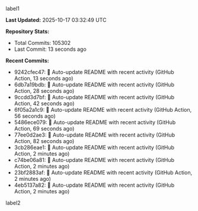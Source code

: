 
label1 
<!-- ACTIVITY_START -->
**Last Updated:** 2025-10-17 03:32:49 UTC

**Repository Stats:**
- Total Commits: 105302
- Last Commit: 13 seconds ago

**Recent Commits:**
- 9242cfec47: 🤖 Auto-update README with recent activity (GitHub Action, 13 seconds ago)
- 6db7a19bdb: 🤖 Auto-update README with recent activity (GitHub Action, 28 seconds ago)
- 9ccdd3d7bf: 🤖 Auto-update README with recent activity (GitHub Action, 42 seconds ago)
- 6f05a2a1c9: 🤖 Auto-update README with recent activity (GitHub Action, 56 seconds ago)
- 5486ece079: 🤖 Auto-update README with recent activity (GitHub Action, 69 seconds ago)
- 77ee0d2ae3: 🤖 Auto-update README with recent activity (GitHub Action, 82 seconds ago)
- 3cb286eae1: 🤖 Auto-update README with recent activity (GitHub Action, 2 minutes ago)
- c74be06a81: 🤖 Auto-update README with recent activity (GitHub Action, 2 minutes ago)
- 23bf2883af: 🤖 Auto-update README with recent activity (GitHub Action, 2 minutes ago)
- 4eb5137a82: 🤖 Auto-update README with recent activity (GitHub Action, 2 minutes ago)
<!-- ACTIVITY_END -->

label2
